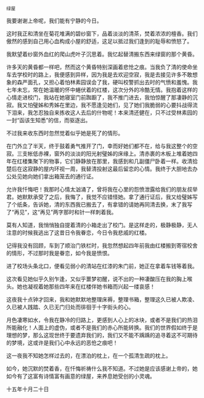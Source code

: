     绿屋 

   我要谢谢上帝呢，我们能有宁静的今日。

   这时我正和清坐在菊花堆满的碧纱窗下，品着淡淡的清茶，焚着浓浓的檀香。我们傲然的感到自己用心血构成小屋的舒适，这足以抵过我们逢到的耻辱和愤怒了。

   我默望着纱窗外血红的爬山虎叶子沉思着。我忆起替清搬东西来绿窗的那个黄昏。

   许多天的黄昏都一样吧，然而这个黄昏特别深画着悲怆之痕。当我负了清的使命坐车去学校时的路上，我便感到异样，因为我是去欢迎空寂，我是去接见许多不敢想象的森严面孔，又担心着怕林素园误会了我，硬叫校警抓出去时的气愤和羞愧。我七年未忘，常在她温暖的怀中蜷伏着的红楼，这次分外的冷酷无情。我抱着这样的心情走进校门，我站在她寝室门前踟蹰了，我不推门进去，我怕惊醒了那凄静的沉寂。我又怕璧姊和秀姊在里边，我不愿逢见她们，见了她们我脆弱的心要抖战得流下泪来，我怎忍独自来拣收这人去后的什物呢！本来清还健在，只不过受林素园的一封“函该生知悉”的信，而驱逐出。

   不过我来收东西时忽然觉着似乎她是死了的情形。

   在门外立了半天，终于鼓着勇气推开了门，幸而好她们都不在，给与我这整个的空寂。三支帐低赤裸，窗外的淡淡的阳光射璧姊的床缘上。清赤裹的木板上堆着她四年在红楼集聚下的物事，它们静静放在那里，我感到和几副僵尸卧着一样。收清拾楚后在这寂静的屋内环视一周，我替清投射这最后留恋的心情。我终于大胆地去办公处见她向她们拿出箱笼去的通行证。

   允许我忏悔吧！我那时心情太汹涌了，曾将我在心里的怨愤泄露给我们的朋友叔举君。她默默承受了之后，我悔了，我觉不应错怪她。拿了通行证后，我又给璧姊写了个纸条，告诉她，清的东西我已搬去了，有拿错的请她再同清去换，末了我写了“再见”，这“再见”两字那时和针一样刺着我。

   莫有人知道，我悄悄独自提着清的小箱走出了校门。是这样走的，极静极静，无人注意的时候我逃出了这昔日令我眷恋，今日令我悲戚的红楼。

   记得我没有回顾，车到了顺治门铁栏时，我忽然想起四年前我由红楼搬到寄宿校舍的情形，不过那时我是眷恋，如今我是愤恨。

   进了校场头条北口，便看见弱小的清站在红漆的朱门前，她正在拿着车钱等着我。

   这次看见她似乎久别乍逢，又似乎噩梦初醒，说不出的一种凄酸压在我的胸上喉头。她也凝视着她那些四年来在红楼伴她书箱而兴起一缕哀感！

   这夜我十点钟才回来，我和她默默地整理床褥，整理书箱，整理这久已被人欺凌、久已被人践踏、久已无门归处而徘徊于十字街头的心。

   月色凄寒如水，令我在静冷的归路上，更感到人心上的冰块，或者不是我们的热泪所能融化！人面上的虚伪，或者不是我们的赤心所能转换。我们的世界假如终于是理想的梦，那么这现世终于要遗弃我们的，我们又不能不踽踽的追寻着这不可期待的梦境，这或许是我们心中永远的恶伧之痕吧！

   这一夜我不知她怎样过去的，在漂泊的枕上，在一个孤清生疏的枕上。

   如今，她沉默的焚着香，在忏悔祈祷什么我不知道。不过她是应该感谢上帝的，她如今有了这富有诗情富有画意的绿屋，来养息她受创的小灵魂。

   十五年十月二十日

